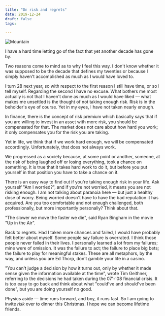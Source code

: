 ```yaml
---
title: "On risk and regrets"
date: 2019-12-24
draft: false
tags:

---
```

![Mountain](/Free-Solo.jpg)

I have a hard time letting go of the fact that yet another decade has gone by.

Two reasons come to mind as to why I feel this way. I don't know whether it was supposed to be the decade that defines my twenties or because I simply haven't accomplished as much as I would have loved to.

I turn 28 next year, so with respect to the first reason I still have time, or so I tell myself. Regarding the second I have no excuse. What bothers me most actually is not that I haven't done as much as I would have liked — what makes me unsettled is the thought of not taking enough risk. Risk is in the beholder's eye of course. Yet in my eyes, I have not taken nearly enough.

In finance, there is the concept of risk premium which basically says that if you are willing to invest in an asset with more risk, you should be compensated for that. The market does not care about how hard you work; it only compensates you for the risk you are taking.

Yet in life, we think that if we work hard enough, we will be compensated accordingly. Unfortunately, that does not always work.

We progressed as a society because, at some point or another, someone, at the risk of being laughed off or losing everything, took a chance on something. It is true that it takes hard work to do it, but before you put yourself in that position you have to take a chance on it.

There is an easy way to find out if you're taking enough risk in your life. Ask yourself "Am I worried?", and if you're not worried, it means you are not risking enough. I am not talking about paranoia here — but just a healthy dose of worry. Being worried doesn't have to have the bad reputation it has acquired. Are you too comfortable and not enough challenged, both professionally, but more importantly personally? Think about that.

"The slower we move the faster we die", said Ryan Bingham in the movie "Up in the Air".

Back to regrets. Had I taken more chances and failed, I would have probably felt better about myself. Some people say failure is overrated. I think those people never failed in their lives. I personally learned a lot from my failures; mine were of omission. It was the failure to act; the failure to place big bets; the failure to play for meaningful stakes. These are all metaphors, by the way, and unless you are Ed Thorp, don't gamble your life in a casino.

"You can't judge a decision by how it turns out, only by whether it made sense given the information available at the time", wrote Tim Geithner, referring to the decisions he had taken during the 07'-'08 financial crisis. It is too easy to go back and think about what "could've and should've been done", but you are doing yourself no good.

Physics aside — time runs forward, and boy, it runs fast. So I am going to invite _risk_ over to dinner this Christmas. I hope we can become lifetime friends.